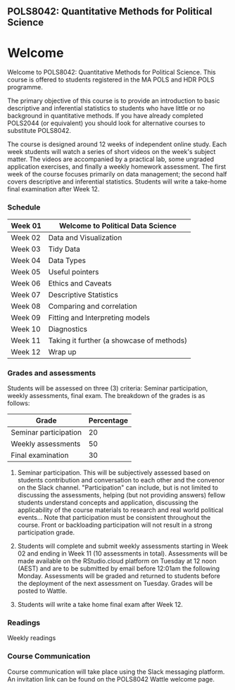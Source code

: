 ## POLS8042: Quantitative Methods for Political Science

# Welcome

Welcome to POLS8042: Quantitative Methods for Political Science. This course is offered to students registered in the MA POLS and HDR POLS programme.

The primary objective of this course is to provide an introduction to basic descriptive and inferential statistics to students who have little or no background in quantitative methods. If you have already completed POLS2044 (or equivalent) you should look for alternative courses to substitute POLS8042.

The course is designed around 12 weeks of independent online study. Each week students will watch a series of short videos on the week's subject matter. The videos are accompanied by a practical lab, some ungraded application exercises, and finally a weekly homework assessment. The first week of the course focuses primarily on data management; the second half covers descriptive and inferential statistics. Students will write a take-home final examination after Week 12.

### Schedule

| Week 01 | Welcome to Political Data Science         |
|---------|-------------------------------------------|
| Week 02 | Data and Visualization                    |
| Week 03 | Tidy Data                                 |
| Week 04 | Data Types                                |
| Week 05 | Useful pointers                           |
| Week 06 | Ethics and Caveats                        |
| Week 07 | Descriptive Statistics                    |
| Week 08 | Comparing and correlation                 |
| Week 09 | Fitting and Interpreting models           |
| Week 10 | Diagnostics                               |
| Week 11 | Taking it further (a showcase of methods) |
| Week 12 | Wrap up                                   |

### Grades and assessments

Students will be assessed on three (3) criteria: Seminar participation, weekly assessments, final exam. The breakdown of the grades is as follows:

| Grade                 | Percentage |
|-----------------------|------------|
| Seminar participation | 20         |
| Weekly assessments    | 50         |
| Final examination     | 30         |

1.  Seminar participation. This will be subjectively assessed based on students contribution and conversation to each other and the convenor on the Slack channel. "Participation" can include, but is not limited to discussing the assessments, helping (but not providing answers) fellow students understand concepts and application, discussing the applicability of the course materials to research and real world political events... Note that participation must be consistent throughout the course. Front or backloading participation will not result in a strong participation grade.

2.  Students will complete and submit weekly assessments starting in Week 02 and ending in Week 11 (10 assessments in total). Assessments will be made available on the RStudio.cloud platform on Tuesday at 12 noon (AEST) and are to be submitted by email before 12:01am the following Monday. Assessments will be graded and returned to students before the deployment of the next assessment on Tuesday. Grades will be posted to Wattle.

3.  Students will write a take home final exam after Week 12.

### Readings

Weekly readings

### Course Communication

Course communication will take place using the Slack messaging platform. An invitation link can be found on the POLS8042 Wattle welcome page.
